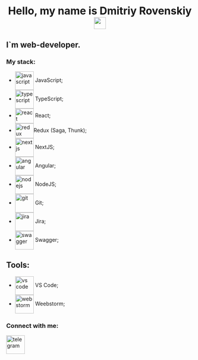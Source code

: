 <h1 align="center">Hello, my name is Dmitriy Rovenskiy<img
src="https://github.com/blackcater/blackcater/raw/main/images/Hi.gif" height="32" /></h1>

## I`m web-developer.

### My stack:
  - <img align="center" src="https://user-images.githubusercontent.com/55257129/160402511-3d12e633-3d67-4371-abc4-355e75c8480c.svg" alt="javascript" height="50" width="50" /> JavaScript;
  - <img align="center" src="https://user-images.githubusercontent.com/55257129/160401746-a468a40b-f083-4a93-a186-58bc9d5cb3ae.svg" alt="typescript" height="50" width="50" /> TypeScript;
  - <img align="center" src="https://user-images.githubusercontent.com/55257129/160401998-3138a303-2fe2-47e4-a0e8-dd960bf22e5d.svg" alt="react" height="40" width="50" /> React;
  - <img align="center" src="https://user-images.githubusercontent.com/55257129/160402299-4e63adc4-4f9d-4012-83d2-b95759ecb130.svg" alt="redux" height="40" width="50" />Redux (Saga, Thunk);
  - <img align="center" src="https://user-images.githubusercontent.com/55257129/160402895-6362a47c-3fe3-43d0-a629-7fae143d0e59.svg" alt="nextjs" height="50" width="50" /> NextJS;
  - <img align="center" src="https://user-images.githubusercontent.com/55257129/160403071-6bac0041-0501-4279-8004-057f9e78b4f5.svg" alt="angular" height="50" width="50" /> Angular;
  - <img align="center" src="https://user-images.githubusercontent.com/55257129/160403139-b1c24b23-3017-41d6-8c31-b114123073bc.svg" alt="nodejs" height="50" width="50" /> NodeJS;
  - <img align="center" src="https://user-images.githubusercontent.com/55257129/160405928-26489827-0c39-4f36-b867-4f86bc2ccbd8.svg" alt="git" height="50" width="50" /> Git;
  - <img align="center" src="https://user-images.githubusercontent.com/55257129/160406043-355bcd70-acc2-4097-9d37-7594269b6fca.svg" alt="jira" height="50" width="50" /> Jira;
  - <img align="center" src="https://user-images.githubusercontent.com/55257129/160406115-d21097a6-fdc4-4276-9cd0-4f723856de67.svg" alt="swagger" height="50" width="50" /> Swagger;

## Tools:
  - <img align="center" src="https://user-images.githubusercontent.com/55257129/160404705-f811267a-1ef1-41ff-bfc3-fe97474cc124.svg" alt="vs code" height="50" width="50" /> VS Code;
  - <img align="center" src="https://user-images.githubusercontent.com/55257129/160404911-e3345618-0057-42a3-bd75-bef4507842a3.svg" alt="webstorm" height="50" width="50" /> Weebstorm;

### Connect with me:
<p align="left">
<a href="https://t.me/Forbloffende" target="blank"><img align="center" src="https://user-images.githubusercontent.com/55257129/160399308-add796bb-a5a9-49a8-b1af-f2e7d1d23b33.svg" alt="telegram" height="50" width="50" /></a>
</p>
